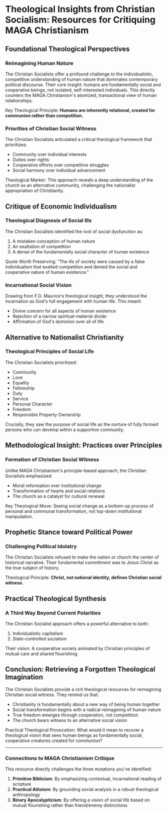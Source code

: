# Theological Insights from Christian Socialism: Resources for Critiquing MAGA Christianism

## Foundational Theological Perspectives

### Reimagining Human Nature
The Christian Socialists offer a profound challenge to the individualistic, competitive understanding of human nature that dominates contemporary political discourse. Their core insight: humans are fundamentally social and cooperative beings, not isolated, self-interested individuals. This directly counters the MAGA Christianism's atomized, transactional view of human relationships.

Key Theological Principle: **Humans are inherently relational, created for communion rather than competition.**

### Priorities of Christian Social Witness
The Christian Socialists articulated a critical theological framework that prioritizes:
- Community over individual interests
- Duties over rights
- Cooperative efforts over competitive struggles
- Social harmony over individual advancement

Theological Marker: This approach reveals a deep understanding of the church as an alternative community, challenging the nationalist appropriation of Christianity.

## Critique of Economic Individualism

### Theological Diagnosis of Social Ills
The Christian Socialists identified the root of social dysfunction as:
1. A mistaken conception of human nature
2. An exaltation of competition
3. A denial of the fundamentally social character of human existence

Quote Worth Preserving: "The ills of society were caused by a false individualism that exalted competition and denied the social and cooperative nature of human existence."

### Incarnational Social Vision
Drawing from F.D. Maurice's theological insight, they understood the incarnation as God's full engagement with human life. This meant:
- Divine concern for all aspects of human existence
- Rejection of a narrow spiritual-material divide
- Affirmation of God's dominion over all of life

## Alternative to Nationalist Christianity

### Theological Principles of Social Life
The Christian Socialists prioritized:
- Community
- Love
- Equality
- Fellowship
- Duty
- Service
- Personal Character
- Freedom
- Responsible Property Ownership

Crucially, they saw the purpose of social life as the nurture of fully formed persons who can develop within a supportive community.

## Methodological Insight: Practices over Principles

### Formation of Christian Social Witness
Unlike MAGA Christianism's principle-based approach, the Christian Socialists emphasized:
- Moral reformation over institutional change
- Transformation of hearts and social relations
- The church as a catalyst for cultural renewal

Key Theological Move: Seeing social change as a bottom-up process of personal and communal transformation, not top-down institutional manipulation.

## Prophetic Stance toward Political Power

### Challenging Political Idolatry
The Christian Socialists refused to make the nation or church the center of historical narrative. Their fundamental commitment was to Jesus Christ as the true subject of history.

Theological Principle: **Christ, not national identity, defines Christian social witness.**

## Practical Theological Synthesis

### A Third Way Beyond Current Polarities
The Christian Socialist approach offers a powerful alternative to both:
1. Individualistic capitalism
2. State-controlled socialism

Their vision: A cooperative society animated by Christian principles of mutual care and shared flourishing.

## Conclusion: Retrieving a Forgotten Theological Imagination

The Christian Socialists provide a rich theological resources for reimagining Christian social witness. They remind us that:
- Christianity is fundamentally about a new way of being human together
- Social transformation begins with a radical reimagining of human nature
- True freedom emerges through cooperation, not competition
- The church bears witness to an alternative social vision

Practical Theological Provocation: What would it mean to recover a theological vision that sees human beings as fundamentally social, cooperative creatures created for communion?

---

### Connections to MAGA Christianism Critique

This resource directly challenges the three mutations you've identified:
1. **Primitive Biblicism**: By emphasizing contextual, incarnational reading of scripture
2. **Practical Atheism**: By grounding social analysis in a robust theological anthropology
3. **Binary Apocalypticism**: By offering a vision of social life based on mutual flourishing rather than friend/enemy distinctions
